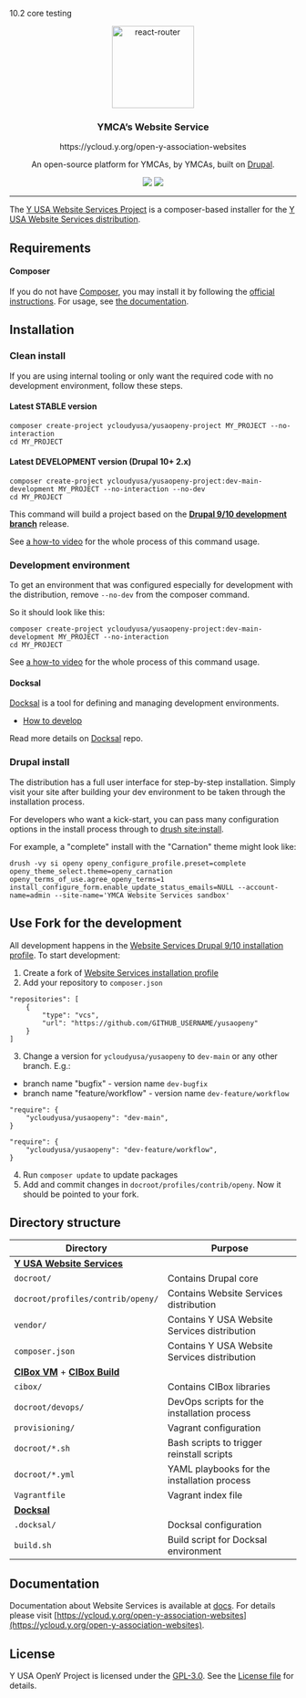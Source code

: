 10.2 core testing
<p align="center">
  <a href="https://ycloud.y.org/open-y-association-websites">
    <img alt="react-router" src="https://www.ymcanorth.org/themes/custom/ymca/img/ymca-logo.svg" width="144">
  </a>
</p>

<h3 align="center">
  YMCA’s Website Service
</h3>
<p align="center">
  https://ycloud.y.org/open-y-association-websites
</p>
<p align="center">
  An open-source platform for YMCAs, by YMCAs, built on <a href="https://drupal.org">Drupal</a>.
</p>

<p align="center">
  <a href="https://packagist.org/packages/ycloudyusa/yusaopeny-project"><img src="https://img.shields.io/packagist/v/ycloudyusa/yusaopeny-project.svg?style=flat-square"></a>
  <a href="https://packagist.org/packages/ycloudyusa/yusaopeny-project"><img src="https://img.shields.io/packagist/dm/ycloudyusa/yusaopeny-project.svg?style=flat-square"></a>
</p>

***

The [Y USA Website Services Project](https://ycloud.y.org/open-y-association-websites) is a composer-based installer for the [Y USA Website Services distribution](https://github.com/YCloudYUSA/yusaopeny).


## Requirements

#### Composer    
If you do not have [Composer](http://getcomposer.org/), you may install it by following the [official instructions](https://getcomposer.org/download/). For usage, see [the documentation](https://getcomposer.org/doc/).

## Installation

### Clean install

If you are using internal tooling or only want the required code with no development environment, follow these steps.

#### Latest STABLE version

```
composer create-project ycloudyusa/yusaopeny-project MY_PROJECT --no-interaction
cd MY_PROJECT
```

#### Latest DEVELOPMENT version (Drupal 10+ 2.x)

```
composer create-project ycloudyusa/yusaopeny-project:dev-main-development MY_PROJECT --no-interaction --no-dev
cd MY_PROJECT
```

This command will build a project based on the [**Drupal 9/10 development branch**](https://github.com/ycloudyusa/yusaopeny/commits/main) release.

See [a how-to video](https://youtu.be/jRlinjpTl0c) for the whole process of this command usage.

### Development environment

To get an environment that was configured especially for development with the distribution, remove `--no-dev` from the composer command.

So it should look like this:

```
composer create-project ycloudyusa/yusaopeny-project:dev-main-development MY_PROJECT --no-interaction
cd MY_PROJECT
```

See [a how-to video](https://youtu.be/jRlinjpTl0c) for the whole process of this command usage.

#### Docksal
[Docksal](http://docksal.io) is a tool for defining and managing development environments.

- [How to develop](https://github.com/ymcatwincities/openy-docksal#how-to-develop)
  
Read more details on [Docksal](https://github.com/ymcatwincities/openy-docksal) repo.

### Drupal install

The distribution has a full user interface for step-by-step installation. Simply visit your site after building your dev environment to be taken through the installation process.

For developers who want a kick-start, you can pass many configuration options in the install process through to [drush site:install](https://www.drush.org/12.x/commands/site_install/).

For example, a "complete" install with the "Carnation" theme might look like:

```shell
drush -vy si openy openy_configure_profile.preset=complete openy_theme_select.theme=openy_carnation openy_terms_of_use.agree_openy_terms=1 install_configure_form.enable_update_status_emails=NULL --account-name=admin --site-name='YMCA Website Services sandbox'
```

## Use Fork for the development

All development happens in the [Website Services Drupal 9/10 installation profile](https://github.com/ycloudyusa/yusaopeny). To start development:

1. Create a fork of [Website Services installation profile](https://github.com/YCloudYUSA/yusaopeny)
2. Add your repository to `composer.json`
```
"repositories": [
    {
        "type": "vcs",
        "url": "https://github.com/GITHUB_USERNAME/yusaopeny"
    }
]
```

3. Change a version for `ycloudyusa/yusaopeny` to `dev-main` or any other branch. E.g.:
- branch name "bugfix" - version name `dev-bugfix`
- branch name "feature/workflow" - version name `dev-feature/workflow`

```
"require": {
    "ycloudyusa/yusaopeny": "dev-main",
}
```
```
"require": {
    "ycloudyusa/yusaopeny": "dev-feature/workflow",
}
```

4. Run `composer update` to update packages
5. Add and commit changes in `docroot/profiles/contrib/openy`. Now it should be pointed to your fork.

## Directory structure

| Directory | Purpose |
|-----------|---------|
| [**Y USA Website Services**](https://github.com/ycloudyusa/yusaopeny) ||
| `docroot/` | Contains Drupal core |
| `docroot/profiles/contrib/openy/` | Contains Website Services distribution |
| `vendor/` | Contains Y USA Website Services distribution |
| `composer.json` | Contains Y USA Website Services distribution |
| [**CIBox VM**](https://github.com/ymcatwincities/openy-cibox-vm) + [**CIBox Build**](https://github.com/ymcatwincities/openy-cibox-build)  ||
| `cibox/` | Contains CIBox libraries |
| `docroot/devops/` | DevOps scripts for the installation process |
| `provisioning/` | Vagrant configuration |
| `docroot/*.sh` | Bash scripts to trigger reinstall scripts
| `docroot/*.yml` | YAML playbooks for the installation process |
| `Vagrantfile` | Vagrant index file |
| [**Docksal**](https://github.com/ymcatwincities/openy-docksal) ||
| `.docksal/` | Docksal configuration |
| `build.sh` | Build script for Docksal environment |

## Documentation

Documentation about Website Services is available at [docs](https://github.com/YCloudYUSA/yusaopeny_docs). For details please visit [https://ycloud.y.org/open-y-association-websites](https://ycloud.y.org/open-y-association-websites).

## License

Y USA OpenY Project is licensed under the [GPL-3.0](https://www.gnu.org/licenses/gpl-3.0-standalone.en.html). See the [License file](https://github.com/YCloudYUSA/yusaopeny-project/blob/9.2.x/LICENSE) for details.
